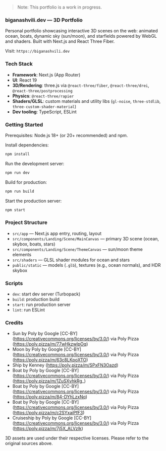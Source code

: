 > Note: This portfolio is a work in progress.

### biganashvili.dev — 3D Portfolio

Personal portfolio showcasing interactive 3D scenes on the web: animated ocean, boats, dynamic sky (sun/moon), and starfields powered by WebGL and shaders. Built with Next.js and React Three Fiber.

Visit: `https://biganashvili.dev`

### Tech Stack

- **Framework**: Next.js (App Router)
- **UI**: React 19
- **3D/Rendering**: three.js via `@react-three/fiber`, `@react-three/drei`, `@react-three/postprocessing`
- **Physics**: `@react-three/rapier`
- **Shaders/GLSL**: custom materials and utility libs (`gl-noise`, `three-stdlib`, `three-custom-shader-material`)
- **Dev tooling**: TypeScript, ESLint

### Getting Started

Prerequisites: Node.js 18+ (or 20+ recommended) and npm.

Install dependencies:

```bash
npm install
```

Run the development server:

```bash
npm run dev
```

Build for production:

```bash
npm run build
```

Start the production server:

```bash
npm start
```

### Project Structure

- `src/app` — Next.js app entry, routing, layout
- `src/components/Landing/Scene/MainCanvas` — primary 3D scene (ocean, skybox, boats, stars)
- `src/components/Landing/Scene/ThemeCanvas` — sun/moon theme elements
- `src/shaders` — GLSL shader modules for ocean and stars
- `public/static` — models (`.glb`), textures (e.g., ocean normals), and HDR skybox

### Scripts

- `dev`: start dev server (Turbopack)
- `build`: production build
- `start`: run production server
- `lint`: run ESLint

### Credits

- Sun by Poly by Google [CC-BY] (https://creativecommons.org/licenses/by/3.0/) via Poly Pizza (https://poly.pizza/m/77wHkzwlpOq)
- Moon by Poly by Google [CC-BY] (https://creativecommons.org/licenses/by/3.0/) via Poly Pizza (https://poly.pizza/m/63c8LKpoXTO)
- Ship by Kenney (https://poly.pizza/m/SPxFN3Oazd)
- Boat by Poly by Google [CC-BY] (https://creativecommons.org/licenses/by/3.0/) via Poly Pizza (https://poly.pizza/m/1ZuSXvhkRg_)
- Boat by Poly by Google [CC-BY] (https://creativecommons.org/licenses/by/3.0/) via Poly Pizza (https://poly.pizza/m/84-DYhLzxNq)
- Boat by Poly by Google [CC-BY] (https://creativecommons.org/licenses/by/3.0/) via Poly Pizza (https://poly.pizza/m/c2SYxaiPfF3)
- Cruiseship by Poly by Google [CC-BY] (https://creativecommons.org/licenses/by/3.0/) via Poly Pizza (https://poly.pizza/m/7j5X_ALVzlk)

3D assets are used under their respective licenses. Please refer to the original sources above.
